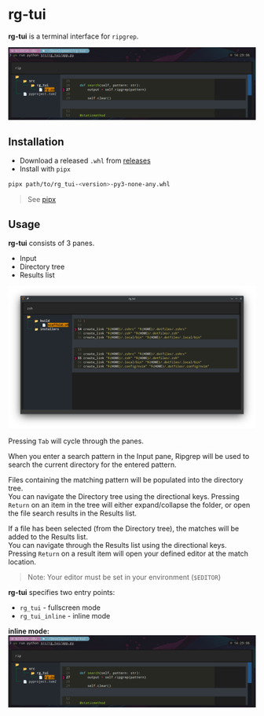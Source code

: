# rg-tui
**rg-tui** is a terminal interface for `ripgrep`.

![img](images/example_1.png)

## Installation

- Download a released `.whl` from [releases](https://github.com/NixonInnes/rg-tui/releases)  
- Install with `pipx`  
```bash
pipx path/to/rg_tui-<version>-py3-none-any.whl
```
> See [pipx](https://github.com/pypa/pipx)

## Usage
**rg-tui** consists of 3 panes.
 - Input
 - Directory tree
 - Results list

![img](images/example_2.png)  

Pressing `Tab` will cycle through the panes.  

When you enter a search pattern in the Input pane, Ripgrep will be used to search the current directory for the entered pattern.  

Files containing the matching pattern will be populated into the directory tree.  
You can navigate the Directory tree using the directional keys. Pressing `Return` on an item in the tree will either expand/collapse the folder, or open the file search results in the Results list.  

If a file has been selected (from the Directory tree), the matches will be added to the Results list.  
You can navigate through the Results list using the directional keys. Pressing `Return` on a result item will open your defined editor at the match location.  

> Note: Your editor must be set in your environment (`$EDITOR`)

**rg-tui** specifies two entry points:
 - `rg_tui` - fullscreen mode  
 - `rg_tui_inline` - inline mode

**inline mode:**  
![img](images/example_1.png)
